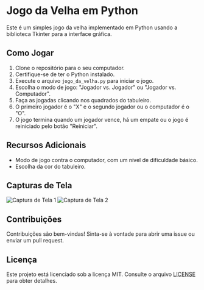 # Jogo da Velha em Python

Este é um simples jogo da velha implementado em Python usando a biblioteca Tkinter para a interface gráfica.

## Como Jogar

1. Clone o repositório para o seu computador.
2. Certifique-se de ter o Python instalado.
3. Execute o arquivo `jogo_da_velha.py` para iniciar o jogo.
4. Escolha o modo de jogo: "Jogador vs. Jogador" ou "Jogador vs. Computador".
5. Faça as jogadas clicando nos quadrados do tabuleiro.
6. O primeiro jogador é o "X" e o segundo jogador ou o computador é o "O".
7. O jogo termina quando um jogador vence, há um empate ou o jogo é reiniciado pelo botão "Reiniciar".

## Recursos Adicionais

- Modo de jogo contra o computador, com um nível de dificuldade básico.
- Escolha da cor do tabuleiro.

## Capturas de Tela

![Captura de Tela 1](screenshot1.png)
![Captura de Tela 2](screenshot2.png)

## Contribuições

Contribuições são bem-vindas! Sinta-se à vontade para abrir uma issue ou enviar um pull request.

## Licença

Este projeto está licenciado sob a licença MIT. Consulte o arquivo [LICENSE](LICENSE) para obter detalhes.
